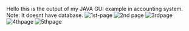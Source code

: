 Hello this is the output of my JAVA GUI example in accounting system.
Note: It doesnt have database.
![1st-page](https://github.com/JohnVel27/AccountingSystem/assets/124770839/b76ed721-51cf-49ba-9344-8bf3ccf37c34)
![2nd page](https://github.com/JohnVel27/AccountingSystem/assets/124770839/1c7be106-928e-4f64-bc8e-74b7a7e15ee8)
![3rdpage](https://github.com/JohnVel27/AccountingSystem/assets/124770839/0ca34ddc-af0d-4070-97a1-d722fb9fe0e1)
![4thpage](https://github.com/JohnVel27/AccountingSystem/assets/124770839/26d111f8-acfc-4e8f-a1b9-bac387bb0f82)
![5thpage](https://github.com/JohnVel27/AccountingSystem/assets/124770839/5c815575-848a-48df-9563-0d3464be6d05)
